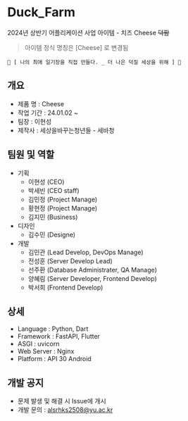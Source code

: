# Duck_Farm
2024년 상반기 어플리케이션 사업 아이템 - 치즈 Cheese  ~~덕팜~~
> 아이템 정식 명칭은 [Cheese] 로 변경됨

    🌻 [ 나의 최애 일기장을 직접 만들다. _ 더 나은 덕질 세상을 위해 ] 🌻   


## 개요
 - 제품 명 : Cheese
 - 작업 기간 : 24.01.02 ~ 
 - 팀장 : 이현성
 - 제작사 : 세상을바꾸는청년들 - 세바청
  
## 팀원 및 역할
  + 기획
    + 이현성 (CEO)
    + 박세빈 (CEO staff)
    + 김민정 (Project Manage)
    + 황현정 (Project Manage)
    + 김지민 (Business)
  + 디자인
    + 김수민 (Designe)
  + 개발
    + 김민관 (Lead Develop, DevOps Manage)
    + 전성훈 (Server Develop Lead)
    + 선주환 (Database Administrater, QA Manage)
    + 양혜림 (Server Developer, Frontend Develop)
    + 박서희 (Frontend Develop)

## 상세
 - Language : Python, Dart
 - Framework : FastAPI, Flutter
 - ASGI : uvicorn
 - Web Server : Nginx
 - Platform : API 30 Android
 
## 개발 공지
 - 문제 발생 및 해결 시 Issue에 개시
 - 개발 문의 : alsrhks2508@yu.ac.kr



